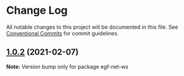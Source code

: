 # Change Log

All notable changes to this project will be documented in this file.
See [Conventional Commits](https://conventionalcommits.org) for commit guidelines.

## [1.0.2](https://e.coding.net/AILHC/easy-game-framework/EasyGameFrameworkOpen/compare/egf-net-ws@1.0.1...egf-net-ws@1.0.2) (2021-02-07)

**Note:** Version bump only for package egf-net-ws
